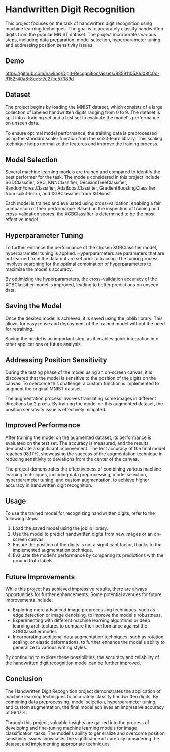# Handwritten Digit Recognition

This project focuses on the task of handwritten digit recognition using machine learning techniques. The goal is to accurately classify handwritten digits from the popular MNIST dataset. The project incorporates various steps, including data preparation, model selection, hyperparameter tuning, and addressing position sensitivity issues.

## Demo
https://github.com/navkag/Digit-Recognition/assets/88591105/6d08fc0c-9152-40a8-8ce5-7c27ce57389d

## Dataset

The project begins by loading the MNIST dataset, which consists of a large collection of labeled handwritten digits ranging from 0 to 9. The dataset is split into a training set and a test set to evaluate the model's performance on unseen data.

To ensure optimal model performance, the training data is preprocessed using the standard scaler function from the scikit-learn library. This scaling technique helps normalize the features and improve the training process.

## Model Selection

Several machine learning models are trained and compared to identify the best performer for the task. The models considered in this project include SGDClassifier, SVC, KNNClassifier, DecisionTreeClassifier, RandomForestClassifier, AdaBoostClassifier, GradientBoostingClassifier from scikit-learn, and XGBClassifier from XGBoost.

Each model is trained and evaluated using cross-validation, enabling a fair comparison of their performance. Based on the inspection of training and cross-validation scores, the XGBClassifier is determined to be the most effective model.

## Hyperparameter Tuning

To further enhance the performance of the chosen XGBClassifier model, hyperparameter tuning is applied. Hyperparameters are parameters that are not learned from the data but are set prior to training. The tuning process involves searching for the optimal combination of hyperparameters to maximize the model's accuracy.

By optimizing the hyperparameters, the cross-validation accuracy of the XGBClassifier model is improved, leading to better predictions on unseen data.

## Saving the Model

Once the desired model is achieved, it is saved using the joblib library. This allows for easy reuse and deployment of the trained model without the need for retraining.

Saving the model is an important step, as it enables quick integration into other applications or future analysis.

## Addressing Position Sensitivity

During the testing phase of the model using an on-screen canvas, it is discovered that the model is sensitive to the position of the digits on the canvas. To overcome this challenge, a custom function is implemented to augment the original MNIST dataset.

The augmentation process involves translating some images in different directions by 2 pixels. By training the model on this augmented dataset, the position sensitivity issue is effectively mitigated.

## Improved Performance

After training the model on the augmented dataset, its performance is evaluated on the test set. The accuracy is measured, and the results demonstrate a significant improvement. The test accuracy of the final model reaches 98.17%, showcasing the success of the augmentation technique in reducing sensitivity to deviations from the center of the canvas.

The project demonstrates the effectiveness of combining various machine learning techniques, including data preprocessing, model selection, hyperparameter tuning, and custom augmentation, to achieve higher accuracy in handwritten digit recognition.

## Usage

To use the trained model for recognizing handwritten digits, refer to the following steps:

1. Load the saved model using the joblib library.
2. Use the model to predict handwritten digits from new images or an on-screen canvas.
3. Ensure the position of the digits is not a significant factor, thanks to the implemented augmentation technique.
4. Evaluate the model's performance by comparing its predictions with the ground truth labels.

## Future Improvements

While this project has achieved impressive results, there are always opportunities for further enhancements. Some potential avenues for future improvements include:

- Exploring more advanced image preprocessing techniques, such as edge detection or image denoising, to improve the model's robustness.
- Experimenting with different machine learning algorithms or deep learning architectures to compare their performance against the XGBClassifier model.
- Incorporating additional data augmentation techniques, such as rotation, scaling, or elastic deformations, to further enhance the model's ability to generalize to various writing styles.

By continuing to explore these possibilities, the accuracy and reliability of the handwritten digit recognition model can be further improved.

## Conclusion

The Handwritten Digit Recognition project demonstrates the application of machine learning techniques to accurately classify handwritten digits. By combining data preprocessing, model selection, hyperparameter tuning, and custom augmentation, the final model achieves an impressive accuracy of 98.17%.

Through this project, valuable insights are gained into the process of developing and fine-tuning machine learning models for image classification tasks. The model's ability to generalize and overcome position sensitivity issues showcases the significance of carefully considering the dataset and implementing appropriate techniques.





